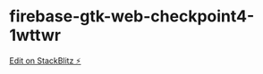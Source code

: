 # firebase-gtk-web-checkpoint4-1wttwr

[Edit on StackBlitz ⚡️](https://stackblitz.com/edit/firebase-gtk-web-checkpoint4-1wttwr)